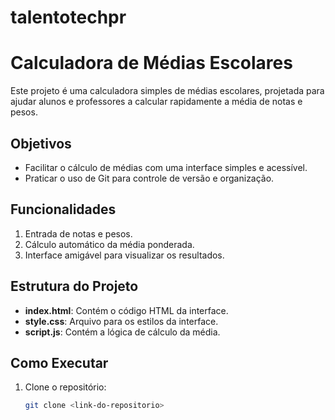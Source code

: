 # talentotechpr
# Calculadora de Médias Escolares  

Este projeto é uma calculadora simples de médias escolares, projetada para ajudar alunos e professores a calcular rapidamente a média de notas e pesos.  

## Objetivos  
- Facilitar o cálculo de médias com uma interface simples e acessível.  
- Praticar o uso de Git para controle de versão e organização.  

## Funcionalidades  
1. Entrada de notas e pesos.  
2. Cálculo automático da média ponderada.  
3. Interface amigável para visualizar os resultados.  

## Estrutura do Projeto  
- **index.html**: Contém o código HTML da interface.  
- **style.css**: Arquivo para os estilos da interface.  
- **script.js**: Contém a lógica de cálculo da média.  

## Como Executar  
1. Clone o repositório:  
   ```bash
   git clone <link-do-repositorio>
